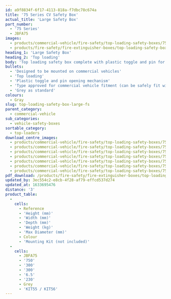 ```yaml
---
id: a9f8834f-6f17-4113-818a-f7dbc78c674a
title: '75 Series CV Safety Box'
actual_title: 'Large Safety Box'
part_number:
  - '75 Series'
  - JBFA75
images:
  - products/commercial-vehicle/fire-safety/top-loading-safety-boxes/75/images-lr/JBFA75_01.jpg
  - products/fire-safety/fire-extinguisher-boxes/top-loading-safety-boxes/75/images-lr/Product_Image_776x776_(518x518_focus_area)-JBFA75_01.jpg
heading_1: 'Large Safety Box'
heading_2: 'Top loading'
body: 'Top loading safety box complete with plastic toggle and pin for quick access in emergency situations.'
bullets:
  - 'Designed to be mounted on commercial vehicles'
  - 'Top loading'
  - 'Plastic toggle and pin opening mechanism'
  - 'Type approved for commercial vehicle fitment (can be safely fit within the side guard) in accordance with Regulation no. 73 (UN/ECE)'
  - 'Grey as standard'
colours:
  - Gray
slug: top-loading-safety-box-large-fs
parent_category:
  - commercial-vehicle
sub_categories:
  - vehicle-safety-boxes
sortable_category:
  - top-loaders
download_centre_images:
  - products/commercial-vehicle/fire-safety/top-loading-safety-boxes/75/images-hr/JBFA75_001.jpg
  - products/commercial-vehicle/fire-safety/top-loading-safety-boxes/75/images-hr/JBFA75_002.jpg
  - products/commercial-vehicle/fire-safety/top-loading-safety-boxes/75/images-hr/JBFA75_003.jpg
  - products/commercial-vehicle/fire-safety/top-loading-safety-boxes/75/images-hr/JBFA75_004.jpg
  - products/commercial-vehicle/fire-safety/top-loading-safety-boxes/75/images-hr/JBFA75_005.jpg
  - products/commercial-vehicle/fire-safety/top-loading-safety-boxes/75/images-hr/JBFA75_006.jpg
  - products/commercial-vehicle/fire-safety/top-loading-safety-boxes/75/images-hr/JBFA75_01.jpg
pdf_download: /products/fire-safety/fire-extinguisher-boxes/top-loading-safety-boxes/75/images-hr/JBFA75_01.jpg
updated_by: 3ec554c2-e8cb-4f28-af79-effcd537d274
updated_at: 1633695476
distance: '3'
product_table:
  -
    cells:
      - Reference
      - 'Height (mm)'
      - 'Width (mm)'
      - 'Depth (mm)'
      - 'Weight (kg)'
      - 'Max Diameter (mm)'
      - Colour
      - 'Mounting Kit (not included)'
  -
    cells:
      - JBFA75
      - '750'
      - '300'
      - '300'
      - '6.5'
      - '230'
      - Grey
      - 'KIT55 / KIT56'
---
```


